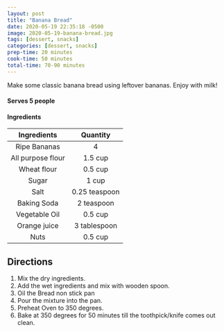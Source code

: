```yaml
---
layout: post
title: "Banana Bread"
date: 2020-05-19 22:35:18 -0500
image: 2020-05-19-banana-bread.jpg
tags: [dessert, snacks]
categories: [dessert, snacks]
prep-time: 20 minutes
cook-time: 50 minutes
total-time: 70-90 minutes
---
```


Make some classic banana bread using leftover bananas. Enjoy with milk!

#### Serves 5 people

#### Ingredients

|    Ingredients    |    Quantity   |
|:-----------------:|:-------------:|
|    Ripe Bananas   |       4       |
| All purpose flour |    1.5 cup    |
|    Wheat flour    |    0.5 cup    |
|       Sugar       |     1 cup     |
|        Salt       | 0.25 teaspoon |
|    Baking Soda    |   2 teaspoon  |
|   Vegetable Oil   |    0.5 cup    |
|    Orange juice   |  3 tablespoon |
|        Nuts       |    0.5 cup    |

## Directions

1. Mix the dry ingredients.
2. Add the wet ingredients and mix with wooden spoon.
3. Oil the Bread non stick pan
4. Pour the mixture into the pan.
5. Preheat Oven to 350 degrees.
6. Bake at 350 degrees for 50 minutes till the toothpick/knife comes out clean.
